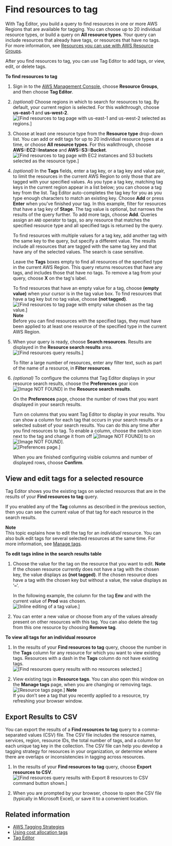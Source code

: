 # Find resources to tag<a name="find-resources-to-tag"></a>

With Tag Editor, you build a query to find resources in one or more AWS Regions that are available for tagging\. You can choose up to 20 individual resource types, or build a query on **All resource types**\. Your query can include resources that already have tags, or resources that have no tags\. For more information, see [Resources you can use with AWS Resource Groups](supported-resources.md)\.

After you find resources to tag, you can use Tag Editor to add tags, or view, edit, or delete tags\.

**To find resources to tag**

1. Sign in to the [AWS Management Console](), choose **Resource Groups**, and then choose **Tag Editor**\.

1. *\(optional\)* Choose regions in which to search for resources to tag\. By default, your current region is selected\. For this walkthrough, choose **us\-east\-1** and **us\-west\-2**\.  
![\[Find resources to tag page with us-east-1 and us-west-2 selected as regions.\]](http://docs.aws.amazon.com/ARG/latest/userguide/images/te_findresources_regions.png)

1. Choose at least one resource type from the **Resource type** drop\-down list\. You can add or edit tags for up to 20 individual resource types at a time, or choose **All resource types**\. For this walkthrough, choose **AWS::EC2::Instance** and **AWS::S3::Bucket**\.  
![\[Find resources to tag page with EC2 instances and S3 buckets selected as the resource type.\]](http://docs.aws.amazon.com/ARG/latest/userguide/images/te_findresource.png)

1. *\(optional\)* In the **Tags** fields, enter a tag key, or a tag key and value pair, to limit the resources in the current AWS Region to only those that are tagged with your specified values\. As you type a tag key, matching tag keys in the current region appear in a list below; you can choose a tag key from the list\. Tag Editor auto\-completes the tag key for you as you type enough characters to match an existing key\. Choose **Add** or press **Enter** when you've finished your tag\. In this example, filter for resources that have a tag key of **Stage**\. The tag value is optional, but narrows the results of the query further\. To add more tags, choose **Add**\. Queries assign an `AND` operator to tags, so any resource that matches the specified resource type and all specified tags is returned by the query\.

   To find resources with multiple values for a tag key, add another tag with the same key to the query, but specify a different value\. The results include all resources that are tagged with the same tag key and that have any of the selected values\. The search is case sensitive\.

   Leave the **Tags** boxes empty to find all resources of the specified type in the current AWS Region\. This query returns resources that have any tags, and includes those that have no tags\. To remove a tag from your query, choose **X** on the tag's label\.

   To find resources that have an empty value for a tag, choose **\(empty value\)** when your cursor is in the tag value box\. To find resources that have a tag key but no tag value, choose **\(not tagged\)**\.  
![\[Find resources to tag page with empty value chosen as the tag value.\]](http://docs.aws.amazon.com/ARG/latest/userguide/images/te_findresource_emptyvalue.png)
**Note**  
Before you can find resources with the specified tags, they must have been applied to at least one resource of the specified type in the current AWS Region\.

1. When your query is ready, choose **Search resources**\. Results are displayed in the **Resource search results** area\.  
![\[Find resources query results.\]](http://docs.aws.amazon.com/ARG/latest/userguide/images/te_findresources_results.png)

   To filter a large number of resources, enter any filter text, such as part of the name of a resource, in **Filter resources**\.

1. *\(optional\)* To configure the columns that Tag Editor displays in your resource search results, choose the **Preferences** gear icon ![\[Image NOT FOUND\]](http://docs.aws.amazon.com/ARG/latest/userguide/images/gearicon.png) in the **Resource search results**\.

   On the **Preferences** page, choose the number of rows that you want displayed in your search results\.

   Turn on columns that you want Tag Editor to display in your results\. You can show a column for each tag that occurs in your search results or a selected subset of your search results\. You can do this any time after you find resources to tag\. To enable a column, choose the switch icon next to the tag and change it from off ![\[Image NOT FOUND\]](http://docs.aws.amazon.com/ARG/latest/userguide/images/switch-off.png) to on ![\[Image NOT FOUND\]](http://docs.aws.amazon.com/ARG/latest/userguide/images/switch-on.png)\.  
![\[Preferences page.\]](http://docs.aws.amazon.com/ARG/latest/userguide/images/te_findresources_preferences.png)

   When you are finished configuring visible columns and number of displayed rows, choose **Confirm**\.

## View and edit tags for a selected resource<a name="tagging-resources-view"></a>

Tag Editor shows you the existing tags on selected resources that are in the results of your **Find resources to tag** query\. 

If you enabled any of the **Tag** columns as described in the previous section, then you can see the current value of that tag for each resource in the search results\.

**Note**  
This topic explains how to edit the tag for an *individual* resource\. You can also bulk edit tags for several selected resources at the same time\. For more information, see [Manage tags](tagging-resources.md)\.

**To edit tags inline in the search results table**

1. Choose the value for the tag on the resource that you want to edit\. 
**Note**  
If the chosen resource currently does not have a tag with the chosen key, the value displays as **\(not tagged\)**\.
If the chosen resource does have a tag with the chosen key but without a value, the value displays as '**–**'\. 

   In the following example, the column for the tag **Env** and with the current value of **Prod** was chosen\.  
![\[Inline editing of a tag value.\]](http://docs.aws.amazon.com/ARG/latest/userguide/images/te-inline-edit.png)

1. You can enter a new value or choose from any of the values already present on other resources with this tag\. You can also delete the tag from this one resource by choosing **Remove tag**\.

**To view all tags for an individual resource**

1. In the results of your **Find resources to tag** query, choose the number in the **Tags** column for any resource for which you want to view existing tags\. Resources with a dash in the **Tags** column do not have existing tags\.  
![\[Find resources query results with no resources selected.\]](http://docs.aws.amazon.com/ARG/latest/userguide/images/te_view_tags_query.png)

1. View existing tags in **Resource tags**\. You can also open this window on the **Manage tags** page, when you are changing or removing tags\.  
![\[Resource tags page.\]](http://docs.aws.amazon.com/ARG/latest/userguide/images/te_view_tags.png)
**Note**  
If you don’t see a tag that you recently applied to a resource, try refreshing your browser window\.

## Export Results to CSV<a name="tagging-resources-csv"></a>

You can export the results of a **Find resources to tag** query to a comma\-separated values \(CSV\) file\. The CSV file includes the resource names, services, region, resource IDs, the total number of tags, and a column for each unique tag key in the collection\. The CSV file can help you develop a tagging strategy for resources in your organization, or determine where there are overlaps or inconsistencies in tagging across resources\.

1. In the results of your **Find resources to tag** query, choose **Export resources to CSV**\.  
![\[Find resources query results with Export 8 resources to CSV command button shown.\]](http://docs.aws.amazon.com/ARG/latest/userguide/images/te_view_tags_query.png)

1. When you are prompted by your browser, choose to open the CSV file \(typically in Microsoft Excel\), or save it to a convenient location\.

## Related information<a name="related-info-finding-resources"></a>
+ [AWS Tagging Strategies](http://aws.amazon.com/answers/account-management/aws-tagging-strategies/)
+ [Using cost allocation tags](https://docs.aws.amazon.com/awsaccountbilling/latest/aboutv2/cost-alloc-tags.html#allocation-what)
+ [Tag Editor](tag-editor.md)